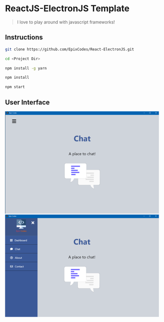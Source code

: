 # ReactJS-ElectronJS Template
> I love to play around with javascript frameworks!
## Instructions
```sh
git clone https://github.com/EpixCodes/React-ElectronJS.git
```
```sh
cd <Project Dir>
```
```sh
npm install -g yarn
```
```sh
npm install
```
```sh
npm start
```

## User Interface
<img src="ReadMe Dependencies/img/MenuClosed.png"/>
<img src="ReadMe Dependencies/img/MenuOpen.png"/>